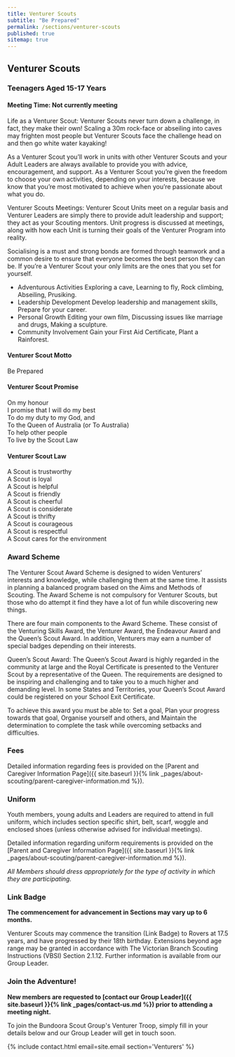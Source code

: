 ```yaml
---
title: Venturer Scouts
subtitle: "Be Prepared"
permalink: /sections/venturer-scouts
published: true
sitemap: true
---
```


## Venturer Scouts
### Teenagers Aged 15-17 Years
#### Meeting Time: Not currently meeting

Life as a Venturer Scout: Venturer Scouts never turn down a challenge, in fact, they make their own! Scaling a 30m rock-face or abseiling into caves may frighten most people but Venturer Scouts face the challenge head on and then go white water kayaking!

As a Venturer Scout you’ll work in units with other Venturer Scouts and your Adult Leaders are always available to provide you with advice, encouragement, and support. As a Venturer Scout you’re given the freedom to choose your own activities, depending on your interests, because we know that you’re most motivated to achieve when you’re passionate about what you do.

Venturer Scouts Meetings: Venturer Scout Units meet on a regular basis and Venturer Leaders are simply there to provide adult leadership and support; they act as your Scouting mentors. Unit progress is discussed at meetings, along with how each Unit is turning their goals of the Venturer Program into reality.

Socialising is a must and strong bonds are formed through teamwork and a common desire to ensure that everyone becomes the best person they can be. If you’re a Venturer Scout your only limits are the ones that you set for yourself.

 * Adventurous Activities
  Exploring a cave, Learning to fly, Rock climbing, Abseiling, Prusiking.
 * Leadership Development
  Develop leadership and management skills, Prepare for your career.
 * Personal Growth
  Editing your own film, Discussing issues like marriage and drugs, Making a sculpture.
 * Community Involvement
  Gain your First Aid Certificate, Plant a Rainforest.

#### Venturer Scout Motto

Be Prepared

#### Venturer Scout Promise

On my honour  
I promise that I will do my best  
To do my duty to my God, and  
To the Queen of Australia (or To Australia)  
To help other people  
To live by the Scout Law

#### Venturer Scout Law

A Scout is trustworthy  
A Scout is loyal  
A Scout is helpful  
A Scout is friendly  
A Scout is cheerful  
A Scout is considerate  
A Scout is thrifty  
A Scout is courageous  
A Scout is respectful  
A Scout cares for the environment

### Award Scheme

The Venturer Scout Award Scheme is designed to widen Venturers’ interests and knowledge, while challenging them at the same time. It assists in planning a balanced program based on the Aims and Methods of Scouting. The Award Scheme is not compulsory for Venturer Scouts, but those who do attempt it find they have a lot of fun while discovering new things.

There are four main components to the Award Scheme. These consist of the Venturing Skills Award, the Venturer Award, the Endeavour Award and the Queen’s Scout Award. In addition, Venturers may earn a number of special badges depending on their interests.

Queen’s Scout Award: The Queen’s Scout Award is highly regarded in the community at large and the Royal Certificate is presented to the Venturer Scout by a representative of the Queen. The requirements are designed to be inspiring and challenging and to take you to a much higher and demanding level. In some States and Territories, your Queen’s Scout Award could be registered on your School Exit Certificate.

To achieve this award you must be able to: Set a goal, Plan your progress towards that goal, Organise yourself and others, and Maintain the determination to complete the task while overcoming setbacks and difficulties.

### Fees

Detailed information regarding fees is provided on the [Parent and Caregiver Information Page]({{ site.baseurl }}{% link _pages/about-scouting/parent-caregiver-information.md %}).

### Uniform

Youth members, young adults and Leaders are required to attend in full uniform, which includes section specific shirt, belt, scarf, woggle and enclosed shoes (unless otherwise advised for individual meetings).

Detailed information regarding uniform requirements is provided on the [Parent and Caregiver Information Page]({{ site.baseurl }}{% link _pages/about-scouting/parent-caregiver-information.md %}).

*All Members should dress appropriately for the type of activity in which they are participating.*

### Link Badge

**The commencement for advancement in Sections may vary up to 6 months.**

Venturer Scouts may commence the transition (Link Badge) to Rovers at 17.5 years, and have progressed by their 18th birthday. Extensions beyond age range may be granted in accordance with The Victorian Branch Scouting Instructions (VBSI) Section 2.1.12. Further information is available from our Group Leader.

### Join the Adventure!

**New members are requested to [contact our Group Leader]({{ site.baseurl }}{% link _pages/contact-us.md %}) prior to attending a meeting night.**

To join the Bundoora Scout Group's Venturer Troop, simply fill in your details below and our Group Leader will get in touch soon.

{% include contact.html email=site.email section='Venturers' %}